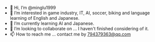 - 👋 Hi, I’m @minglu1999
- 👀 I’m interested in game industry, IT, AI, soccer, biking and language learning of English and Japanese.
- 🌱 I’m currently learning AI and Japanese.
- 💞️ I’m looking to collaborate on ... I haven't finished considering of it.
- 📫 How to reach me ... contact me by 794379363@qq.com

<!---
minglu1999/minglu1999 is a ✨ special ✨ repository because its `README.md` (this file) appears on your GitHub profile.
You can click the Preview link to take a look at your changes.
--->
